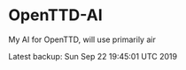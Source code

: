 # OpenTTD-AI
My AI for OpenTTD, will use primarily air

Latest backup: Sun Sep 22 19:45:01 UTC 2019
